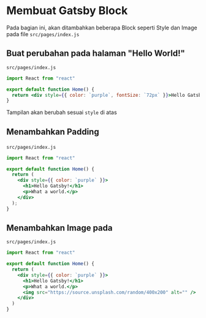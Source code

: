 # Membuat Gatsby Block

Pada bagian ini, akan ditambahkan beberapa Block seperti Style dan Image pada file `src/pages/index.js`

## Buat perubahan pada halaman "Hello World!"

`src/pages/index.js`
```jsx
import React from "react"

export default function Home() {
  return <div style={{ color: `purple`, fontSize: `72px` }}>Hello Gatsby!</div>
}
``` 
Tampilan akan berubah sesuai `style` di atas

## Menambahkan Padding <p> 

`src/pages/index.js`
```jsx
import React from "react"

export default function Home() {
  return (
    <div style={{ color: `purple` }}>
      <h1>Hello Gatsby!</h1>
      <p>What a world.</p>
    </div>
  );
}
```

## Menambahkan Image pada

`src/pages/index.js`
```jsx
import React from "react"

export default function Home() {
  return (
    <div style={{ color: `purple` }}>
      <h1>Hello Gatsby!</h1>
      <p>What a world.</p>
      <img src="https://source.unsplash.com/random/400x200" alt="" />
    </div>
  )
}
```



